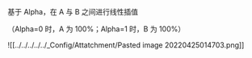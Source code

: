 基于 Alpha，在 A 与 B 之间进行线性插值

（Alpha=0 时，A 为 100%；Alpha=1 时，B 为 100%）

![[../../../../../_Config/Attatchment/Pasted image 20220425014703.png]]